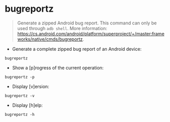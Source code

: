 # bugreportz

> Generate a zipped Android bug report.
> This command can only be used through `adb shell`.
> More information: <https://cs.android.com/android/platform/superproject/+/master:frameworks/native/cmds/bugreportz>.

- Generate a complete zipped bug report of an Android device:

`bugreportz`

- Show a [p]rogress of the current operation:

`bugreportz -p`

- Display [v]ersion:

`bugreportz -v`

- Display [h]elp:

`bugreportz -h`
